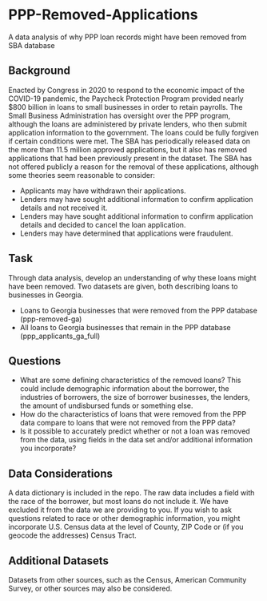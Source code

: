 # PPP-Removed-Applications
A data analysis of why PPP loan records might have been removed from SBA database

## Background
Enacted by Congress in 2020 to respond to the economic impact of the COVID-19 pandemic, the Paycheck Protection Program provided nearly $800 billion in loans to small businesses in order to retain payrolls. The Small Business Administration has oversight over the PPP program, although the loans are administered by private lenders, who then submit application information to the government. The loans could be fully forgiven if certain conditions were met.
The SBA has periodically released data on the more than 11.5 million approved applications, but it also has removed applications that had been previously present in the dataset.
The SBA has not offered publicly a reason for the removal of these applications, although some theories seem reasonable to consider:
* Applicants may have withdrawn their applications.
* Lenders may have sought additional information to confirm application details and not received it.
* Lenders may have sought additional information to confirm application details and decided to cancel the loan application.
* Lenders may have determined that applications were fraudulent.

## Task
Through data analysis, develop an understanding of why these loans might have been removed. 
Two datasets are given, both describing loans to businesses in Georgia. 
* Loans to Georgia businesses that were removed from the PPP database (ppp-removed-ga)
* All loans to Georgia businesses that remain in the PPP database (ppp_applicants_ga_full)

## Questions 
* What are some defining characteristics of the removed loans?
This could include demographic information about the borrower, the industries of borrowers, the size of borrower businesses,  the lenders, the amount of undisbursed funds or something else.
* How do the characteristics of loans that were removed from the PPP data compare to loans that were not removed from the PPP data? 
* Is it possible to accurately predict whether or not a loan was removed from the data, using fields in the data set and/or additional information you incorporate?  

## Data Considerations
A data dictionary is included in the repo. 
The raw data includes a field with the race of the borrower, but most loans do not include it. We have excluded it from the data we are providing to you. If you wish to ask questions related to race or other demographic information, you might incorporate U.S. Census data at the level of County, ZIP Code or (if you geocode the addresses) Census Tract.  

## Additional Datasets
Datasets from other sources, such as the Census, American Community Survey, or other sources may also be considered.
